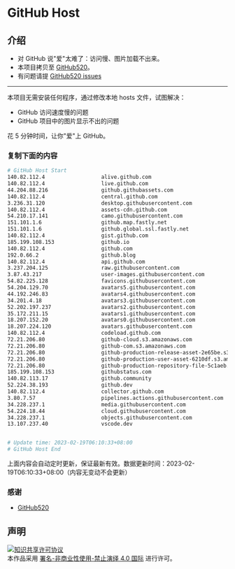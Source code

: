 # GitHub Host
## 介绍
- 对 GitHub 说"爱"太难了：访问慢、图片加载不出来。
- 本项目拷贝至 [GitHub520](https://github.com/521xueweihan/GitHub520)。
- 有问题请提 [GitHub520 issues](https://github.com/521xueweihan/GitHub520/issues/new)

---

本项目无需安装任何程序，通过修改本地 hosts 文件，试图解决：
- GitHub 访问速度慢的问题
- GitHub 项目中的图片显示不出的问题

花 5 分钟时间，让你"爱"上 GitHub。

### 复制下面的内容
```bash
# GitHub Host Start
140.82.112.4                  alive.github.com
140.82.112.4                  live.github.com
44.204.88.216                 github.githubassets.com
140.82.112.4                  central.github.com
3.236.31.120                  desktop.githubusercontent.com
140.82.112.4                  assets-cdn.github.com
54.210.17.141                 camo.githubusercontent.com
151.101.1.6                   github.map.fastly.net
151.101.1.6                   github.global.ssl.fastly.net
140.82.112.4                  gist.github.com
185.199.108.153               github.io
140.82.112.4                  github.com
192.0.66.2                    github.blog
140.82.112.4                  api.github.com
3.237.204.125                 raw.githubusercontent.com
3.87.43.217                   user-images.githubusercontent.com
54.82.225.128                 favicons.githubusercontent.com
54.204.129.70                 avatars5.githubusercontent.com
44.192.246.83                 avatars4.githubusercontent.com
34.201.4.18                   avatars3.githubusercontent.com
52.202.197.237                avatars2.githubusercontent.com
35.172.211.15                 avatars1.githubusercontent.com
18.207.152.20                 avatars0.githubusercontent.com
18.207.224.120                avatars.githubusercontent.com
140.82.112.4                  codeload.github.com
72.21.206.80                  github-cloud.s3.amazonaws.com
72.21.206.80                  github-com.s3.amazonaws.com
72.21.206.80                  github-production-release-asset-2e65be.s3.amazonaws.com
72.21.206.80                  github-production-user-asset-6210df.s3.amazonaws.com
72.21.206.80                  github-production-repository-file-5c1aeb.s3.amazonaws.com
185.199.108.153               githubstatus.com
140.82.113.17                 github.community
52.224.38.193                 github.dev
140.82.112.4                  collector.github.com
3.80.7.57                     pipelines.actions.githubusercontent.com
34.228.237.1                  media.githubusercontent.com
54.224.18.44                  cloud.githubusercontent.com
34.228.237.1                  objects.githubusercontent.com
13.107.237.40                 vscode.dev


# Update time: 2023-02-19T06:10:33+08:00
# GitHub Host End

```
上面内容会自动定时更新，保证最新有效。数据更新时间：2023-02-19T06:10:33+08:00（内容无变动不会更新）

### 感谢

- [GitHub520](https://github.com/521xueweihan/GitHub520)

## 声明
<a rel="license" href="https://creativecommons.org/licenses/by-nc-nd/4.0/deed.zh"><img alt="知识共享许可协议" style="border-width: 0" src="https://licensebuttons.net/l/by-nc-nd/4.0/88x31.png"></a><br>本作品采用 <a rel="license" href="https://creativecommons.org/licenses/by-nc-nd/4.0/deed.zh">署名-非商业性使用-禁止演绎 4.0 国际</a> 进行许可。
